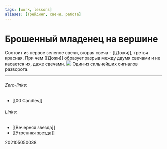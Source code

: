 ```yaml
---
tags: [work, lessons]
aliases: [Трейдинг, свечи, работа]
---
```

# Брошенный младенец на вершине
Состоит из первое зеленое свечи, вторая свеча - [[Дожи]], третья красная. При чем [[Дожи]] образует разрыв между двумя свечами и не касается их, даже свечами.
![](http://stock-list.ru/wp-content/uploads/2013/04/06.png)
Один из сильнейших сигналов разворота.
___
###### Zero-links:
- [[00 Candles]]

###### Links:
- [[Вечерняя звезда]]
- [[Утренняя звезда]]

202105050038